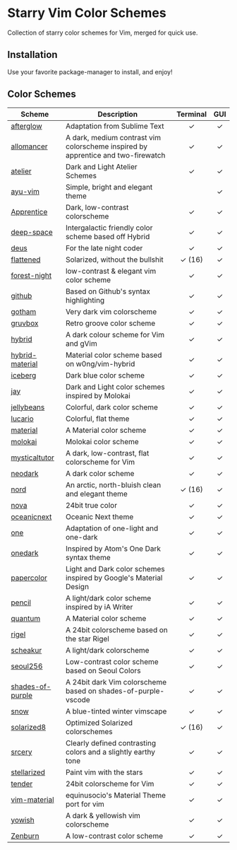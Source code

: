 # Starry Vim Color Schemes

Collection of starry color schemes for Vim, merged for quick use.

## Installation

Use your favorite package-manager to install, and enjoy!

## Color Schemes

| Scheme | Description | Terminal | GUI |
| -------------- | ------------|:--------:|:---:|
| [afterglow] | Adaptation from Sublime Text | ✓ | ✓ |
| [allomancer] | A dark, medium contrast vim colorscheme inspired by apprentice and two-firewatch | ✓ | ✓ |
| [atelier] | Dark and Light Atelier Schemes | ✓ | ✓ |
| [ayu-vim] | Simple, bright and elegant theme |   | ✓ |
| [Apprentice] | Dark, low-contrast colorscheme | ✓ | ✓ |
| [deep-space] | Intergalactic friendly color scheme based off Hybrid | ✓ | ✓ |
| [deus] | For the late night coder | ✓ | ✓ |
| [flattened] | Solarized, without the bullshit | ✓ (16) | ✓ |
| [forest-night] | low-contrast & elegant vim color scheme | ✓ | ✓ |
| [github] | Based on Github's syntax highlighting | ✓ | ✓ |
| [gotham] | Very dark vim colorscheme | ✓ | ✓ |
| [gruvbox] | Retro groove color scheme | ✓ | ✓ |
| [hybrid] | A dark colour scheme for Vim and gVim | ✓ | ✓ |
| [hybrid-material] | Material color scheme based on w0ng/vim-hybrid | ✓ | ✓ |
| [iceberg] | Dark blue color scheme | ✓ | ✓ |
| [jay] | Dark and Light color schemes inspired by Molokai | ✓ | ✓ |
| [jellybeans] | Colorful, dark color scheme | ✓ | ✓ |
| [lucario] | Colorful, flat theme | ✓ | ✓ |
| [material] | A Material color scheme | ✓ | ✓ |
| [molokai] | Molokai color scheme | ✓ | ✓ |
| [mysticaltutor] | A dark, low-contrast, flat colorscheme for Vim | ✓ | ✓ |
| [neodark] | A dark color scheme | ✓ | ✓ |
| [nord] | An arctic, north-bluish clean and elegant theme | ✓ (16) | ✓ |
| [nova] | 24bit true color | ✓ | ✓ |
| [oceanicnext] | Oceanic Next theme | ✓ | ✓ |
| [one] | Adaptation of one-light and one-dark | ✓ | ✓ |
| [onedark] | Inspired by Atom's One Dark syntax theme | ✓ | ✓ |
| [papercolor] | Light and Dark color schemes inspired by Google's Material Design | ✓ | ✓ |
| [pencil] | A light/dark color scheme inspired by iA Writer | ✓ | ✓ |
| [quantum] | A Material color scheme | ✓ | ✓ |
| [rigel] | A 24bit colorscheme based on the star Rigel | ✓ | ✓ |
| [scheakur] | A light/dark colorscheme | ✓ | ✓ |
| [seoul256] | Low-contrast color scheme based on Seoul Colors | ✓ | ✓ |
| [shades-of-purple] | A 24bit dark Vim colorscheme based on shades-of-purple-vscode | ✓ | ✓ |
| [snow] | A blue-tinted winter vimscape | ✓ | ✓ |
| [solarized8] | Optimized Solarized colorschemes | ✓ (16) | ✓ |
| [srcery] | Clearly defined contrasting colors and a slightly earthy tone | ✓ | ✓ |
| [stellarized] | Paint vim with the stars | ✓ | ✓ |
| [tender] | 24bit colorscheme for Vim | ✓ | ✓ |
| [vim-material] | equinusocio's Material Theme port for vim | ✓ | ✓ |
| [yowish] | A dark & yellowish vim colorscheme | ✓ | ✓ |
| [Zenburn] | A low-contrast color scheme | ✓ | ✓ |

[afterglow]: https://github.com/danilo-augusto/vim-afterglow
[atelier]: https://github.com/atelierbram/vim-colors_atelier-schemes
[ayu-vim]: https://github.com/ayu-theme/ayu-vim
[Apprentice]: https://github.com/romainl/Apprentice
[deep-space]: https://github.com/tyrannicaltoucan/vim-deep-space
[deus]: https://github.com/ajmwagar/vim-deus
[flattened]: https://github.com/romainl/flattened
[forest-night]: https://github.com/sainnhe/vim-color-forest-night
[github]: https://github.com/endel/vim-github-colorscheme
[gotham]: https://github.com/whatyouhide/vim-gotham
[gruvbox]: https://github.com/morhetz/gruvbox
[hybrid]: https://github.com/w0ng/vim-hybrid
[hybrid-material]: https://github.com/kristijanhusak/vim-hybrid-material
[iceberg]: https://github.com/cocopon/iceberg.vim
[jay]: https://github.com/josuegaleas/jay
[jellybeans]: https://github.com/nanotech/jellybeans.vim
[lucario]: https://github.com/raphamorim/lucario
[material]: https://github.com/kaicataldo/material.vim
[molokai]: https://github.com/tomasr/molokai
[mysticaltutor]: https://github.com/caksoylar/vim-mysticaltutor
[neodark]: https://github.com/KeitaNakamura/neodark.vim
[nord]: https://github.com/arcticicestudio/nord-vim
[nova]: https://github.com/zanglg/nova.vim
[oceanicnext]: https://github.com/mhartington/oceanic-next
[one]: https://github.com/rakr/vim-one
[onedark]: https://github.com/joshdick/onedark.vim
[papercolor]: https://github.com/NLKNguyen/papercolor-theme
[pencil]: https://github.com/reedes/vim-colors-pencil
[quantum]: https://github.com/tyrannicaltoucan/vim-quantum
[rigel]: https://github.com/Rigellute/rigel
[scheakur]: https://github.com/scheakur/vim-scheakur
[seoul256]: https://github.com/junegunn/seoul256.vim
[shades-of-purple]: https://github.com/Rigellute/shades-of-purple.vim
[snow]: https://github.com/nightsense/snow
[solarized8]: https://github.com/lifepillar/vim-solarized8
[srcery]: https://github.com/srcery-colors/srcery-vim
[stellarized]: https://github.com/nightsense/stellarized
[tender]: https://github.com/jacoborus/tender.vim
[allomancer]: https://github.com/Nequo/vim-allomancer
[vim-material]: https://github.com/hzchirs/vim-material
[yowish]: https://github.com/KabbAmine/yowish.vim
[Zenburn]: https://github.com/jnurmine/Zenburn
